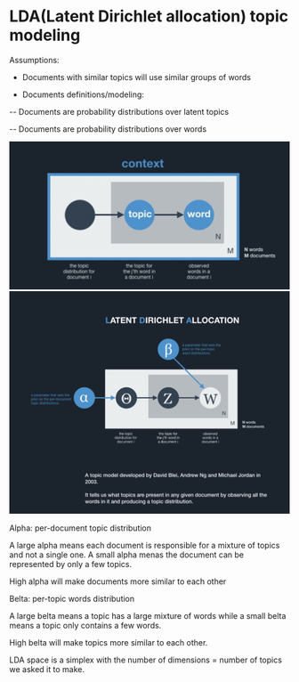 # LDA(Latent Dirichlet allocation) topic modeling

Assumptions:

- Documents with similar topics will use similar groups of words

- Documents definitions/modeling:

-- Documents are probability distributions over latent topics

-- Documents are probability distributions over words


<img src = model.png>

<img src = LDA_model.png>

Alpha: per-document topic distribution

A large alpha means each document is responsible for a mixture of topics and not a single one. A small alpha menas the document can be represented by only a few topics.

High alpha will make documents more similar to each other

Belta: per-topic words distribution

A large belta means a topic has a large mixture of words while a small belta means a topic only contains a few words.

High belta will make topics more similar to each other.


LDA space is a simplex with the number of dimensions = number of topics we asked it to make.



